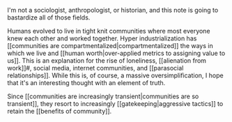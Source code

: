 I'm not a sociologist, anthropologist, or historian, and this note is going to bastardize all of those fields.

Humans evolved to live in tight knit communities where most everyone knew each other and worked together. Hyper industrialization has [[communities are compartmentalized|compartmentalized]] the ways in which we live and [[human worth|over-applied metrics to assigning value to us]]. This is an explanation for the rise of loneliness, [[alienation from work]]#, social media, internet communities, and [[parasocial relationships]]. While this is, of course, a massive oversimplification, I hope that it's an interesting thought with an element of truth.

Since [[communities are increasingly transient|communities are so transient]], they resort to increasingly [[gatekeeping|aggressive tactics]] to retain the [[benefits of community]].
